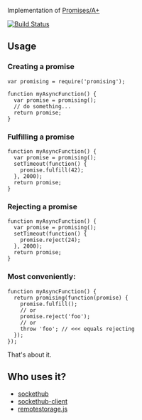 Implementation of [Promises/A+](http://promises-aplus.github.com/promises-spec/)

[![Build Status](https://secure.travis-ci.org/nilclass/promising.png)](http://travis-ci.org/nilclass/promising)


## Usage

### Creating a promise

````JS
var promising = require('promising');

function myAsyncFunction() {
  var promise = promising();
  // do something...
  return promise;
}
````

### Fulfilling a promise

````JS
function myAsyncFunction() {
  var promise = promising();
  setTimeout(function() {
    promise.fulfill(42);
  }, 2000);
  return promise;
}
````

### Rejecting a promise

````JS
function myAsyncFunction() {
  var promise = promising();
  setTimeout(function() {
    promise.reject(24);
  }, 2000);
  return promise;
}
````

### Most conveniently:

````JS
function myAsyncFunction() {
  return promising(function(promise) {
    promise.fulfill();
    // or
    promise.reject('foo');
    // or
    throw 'foo'; // <<< equals rejecting
  });
});
````

That's about it.

## Who uses it?

* [sockethub](https://github.com/sockethub/sockethub)
* [sockethub-client](https://github.com/sockethub/sockethub-client)
* [remotestorage.js](https://github.com/remotestorage/remotestorage.js)
